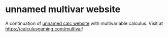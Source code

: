# unnamed multivar website
A continuation of [unnamed calc website](https://github.com/chaddypioneers/unnamed-calc-website) with multivariable calculus. Visit at https://calculusgaming.com/multivar!
